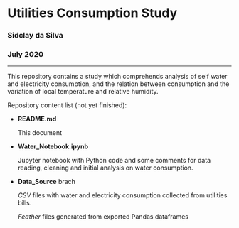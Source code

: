 # Utilities Consumption Study
### Sidclay da Silva
### July 2020

---

This repository contains a study which comprehends analysis of self water and electricity consumption, and the relation between consumption and the variation of local temperature and relative humidity.

Repository content list (not yet finished):

* __README.md__

    This document

* __Water_Notebook.ipynb__

    Jupyter notebook with Python code and some comments for data reading, cleaning and initial analysis on water consumption.

* __Data_Source__ brach

    _CSV_ files with water and electricity consumption collected from utilities bills.
    
    _Feather_ files generated from exported Pandas dataframes